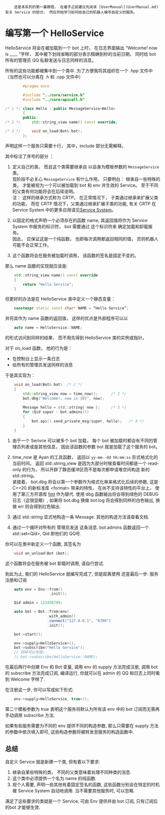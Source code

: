         这是本系列的第一篇教程， 在着手之前建议先阅读 [UserManual](UserManual.md) 有关 Service 的部分， 然后开始学习如何给自己的机器人编写自定义的服务。

# 编写第一个 HelloService   
HelloService 将会在被加载到一个 bot 上时， 在日志界面输出 “Welcome! now is ____ ”字样， 其中被下划线省略的部分表示精确到秒的当前日期。 同时给 bot 所有的管理员 QQ 私聊发送与日志同样的消息。  

所有的这些功能都被集中到一个类中. 为了方便我将其组织在一个 .hpp 文件中（当然也可以分离在 .h 和 .cpp 文件中）

~~~ c++
        #pragma once

        #include "../core/service.h"
        #include "../core/apicall.h"

/* 1 */ class Hello : public MessageService<Hello>
        {
        public:
/* 2 */ 	std::string_view name() const override;

/* 3 */ 	void on_load(Bot& bot);
        };
~~~

声明这样一个服务只需要十行， 其中，include 部分无需解释。 

其中标注了序号的部分 ：    
1. 定义自己的类， 而且这个类需要继承自 以自身为模板参数的 `MessageService` 类。    
现阶段不必关心 `MessageService` 有什么作用， 只要明白： 继承自一些特殊的类， 才能被视为一个可以被加载到 bot 和 env 并生效的 Service。 至于不同的父类有何功能将会在后续说明。    
注： 这样的继承方式称为 CRTP。 在正常情况下， 子类通过继承来扩展父类的功能， 而在 CRTP 情况下，父类通过继承扩展子类的功能, 有关 CRTP 在 Service System 中的更多应用请见[Service System](dev/service_system.md)。 

2. 以固定的格式声明一个必须存在的函数 name, 其返回值将作为 Service System 中服务的标识符， bot 需要通过 这个标识符来 确定加载和卸载服务。   
因此， 应保证这是一个纯函数， 也即每次调用都返回相同的值， 否则机器人可能不会正常工作。   

3. 这个函数将会在服务被加载时调用， 该函数的签名是固定不变的。   

那么 name 函数的实现就应该是:

~~~ c++
    std::string_view name() const override
	{
		return "Hello Service";
	}
~~~

但更好的办法是在 HelloService 类中定义一个静态变量： 
~~~ c++
    constexpr static const char* NAME = “Hello Service”;
~~~

并将其作为 name 函数的返回值， 这样的优点是外部程序可以以  
~~~ c++
    auto name = HelloService::NAME;
~~~
的形式访问到同样的结果， 而不用先得到 HelloService 类的实例或指针。 

对于 on_load 函数， 他的行为是：  
+ 在控制台上显示一条日志   
+ 给所有的管理员发送同样的消息   

于是其实现为：

~~~ c++
    void on_load(Bot& bot)  /* 1 */
	{
		std::string_view now = time_now();      /* 2 */
		bot.dbg("Welcome!, now is {0}", now);
		
		Message hello = std::string{ now };     /* 3 */
		for (Qid super : bot.admins())
		{
			bot.api().send_private_msg(super, hello);   /* 4 */
		}
	}
~~~

1. 由于一个 Serivce 可以被多个 bot 加载， 每个 bot 被加载时都会有不同的管理员列表或是其他信息， 因此该函数的参数 bot 就是加载了这个服务的 bot。
 
2. time_now 是 Ayan 的工具函数， 返回以 `yy-mm--dd hh:mm:ss` 形式格式化的当前时间。 返回 std::string_view 是因为大部分时候查看时间都是一个 read-only 的行为， 所以开辟了静态缓冲区而不是每次都申请堆空间构造 新的 std::string。   
紧接着， bot.dbg 将会以第一个参数作为格式化串来格式化后续的参数, 这是 C++20 的新标准库 \<format> 带来的特性， 在尚不支持该特性的平台上， 使用了第三方开源库 [fmt](https://github.com/fmtlib/fmt) 作为替代. 
使用 dbg 函数输出将会得到绿色的 DEBUG 日志（这很显眼）, 如果将 bot.dbg 换做 bot.log 将会得到同样的白色输出, 换做 err 则会得到红色输出.  

3. 通过 std::string 显式地构造一条 Message. 其他的构造方法请查看文档.  

4. 通过一个循环对所有的 管理员发送 这条消息. bot.admins 函数返回一个 std::set\<Qid>, Qid 即他们的 QQ号.  

你可以在类中新定义一个函数, 其签名为
~~~ c++
    void on_unload(Bot &bot);
~~~

这个函数将会在服务被 bot 卸载时调用, 请自行尝试.  

到此为止, 我们的 HelloService 就编写完成了, 但是距离使用 还差最后一步: 服务注册和订阅

~~~ c++
    auto env = Env::from()
                    .init();

    Qid admin = 123456789;

	auto bot = Bot::from(env)
                   .with_admin()
				   .connect("127.0.0.1", "6700")
				   .init();

	bot->start();

    env->supply<HelloService>();
    bot->subscribe("Hello Service");
    // 同样可以写成:
    // bot->subscribe(HelloService::NAME);

~~~

在最后两行中创建 Env 和 Bot 变量, 调用 env 的 supply 方法完成注册, 调用 bot 的 subscribe 方法完成订阅, 编译运行, 你就可以在 admin 的 QQ 和日志上同时看到 Welcome 字样了.

在注册这一步, 你可以写成如下形式:
~~~ c++
    env->supply<HelloService, true>();
~~~

第二个模板参数为 true 表明这个服务将默认为所有该 env 中的 bot 订阅而无需再手动调用 subscribe 方法. 

如果有些服务需要为不同的 env 提供不同的构造参数, 那么只需要在 supply 方法的参数中依次填入即可, 这些构造参数将被转发至服务的构造函数中.  

## 总结   
自定义 Service 就是新建一个类, 但有着以下要求:
1. 继承自某些特殊的类， 不同的父类意味着处理不同种类的消息.  
2. 这个类中必须提供一个名为 name 的纯函数.  
3. 视个人需要, 声明一些其他有着固定签名的函数, 这些函数分别会在特定的时机被 Service System 自动地调用. 当不需要其他服务时, 可以忽略.  

满足了这些要求的类就是一个 Service, 可由 Env 提供并由 bot 订阅, 只有订阅后的bot 才能够生效.

